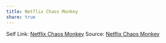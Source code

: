 ```yaml
---
title: Netflix Chaos Monkey
share: true
---
```


Self Link: [Netflix Chaos Monkey](Netflix%20Chaos%20Monkey.md)
Source: [Netflix Chaos Monkey](https://netflixtechblog.com/the-netflix-simian-army-16e57fbab116)
